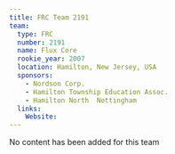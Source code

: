 ```yaml
---
title: FRC Team 2191
team:
  type: FRC
  number: 2191
  name: Flux Core
  rookie_year: 2007
  location: Hamilton, New Jersey, USA
  sponsors:
    - Nordson Corp.
    - Hamilton Township Education Assoc.
    - Hamilton North  Nottingham
  links:
    Website: 
---
```

No content has been added for this team